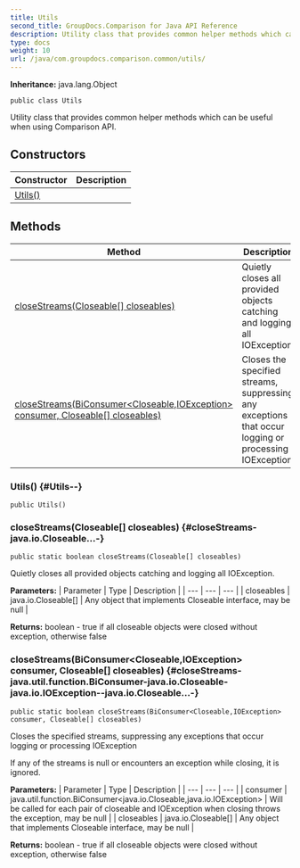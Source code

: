 ```yaml
---
title: Utils
second_title: GroupDocs.Comparison for Java API Reference
description: Utility class that provides common helper methods which can be useful when using Comparison API.
type: docs
weight: 10
url: /java/com.groupdocs.comparison.common/utils/
---
```

**Inheritance:**
java.lang.Object
```
public class Utils
```

Utility class that provides common helper methods which can be useful when using Comparison API.
## Constructors

| Constructor | Description |
| --- | --- |
| [Utils()](#Utils--) |  |
## Methods

| Method | Description |
| --- | --- |
| [closeStreams(Closeable[] closeables)](#closeStreams-java.io.Closeable...-) | Quietly closes all provided objects catching and logging all IOException. |
| [closeStreams(BiConsumer<Closeable,IOException> consumer, Closeable[] closeables)](#closeStreams-java.util.function.BiConsumer-java.io.Closeable-java.io.IOException--java.io.Closeable...-) | Closes the specified streams, suppressing any exceptions that occur logging or processing IOException |
### Utils() {#Utils--}
```
public Utils()
```


### closeStreams(Closeable[] closeables) {#closeStreams-java.io.Closeable...-}
```
public static boolean closeStreams(Closeable[] closeables)
```


Quietly closes all provided objects catching and logging all IOException.

**Parameters:**
| Parameter | Type | Description |
| --- | --- | --- |
| closeables | java.io.Closeable[] | Any object that implements Closeable interface, may be null |

**Returns:**
boolean - true if all closeable objects were closed without exception, otherwise false
### closeStreams(BiConsumer<Closeable,IOException> consumer, Closeable[] closeables) {#closeStreams-java.util.function.BiConsumer-java.io.Closeable-java.io.IOException--java.io.Closeable...-}
```
public static boolean closeStreams(BiConsumer<Closeable,IOException> consumer, Closeable[] closeables)
```


Closes the specified streams, suppressing any exceptions that occur logging or processing IOException

If any of the streams is null or encounters an exception while closing, it is ignored.

**Parameters:**
| Parameter | Type | Description |
| --- | --- | --- |
| consumer | java.util.function.BiConsumer<java.io.Closeable,java.io.IOException> | Will be called for each pair of closeable and IOException when closing throws the exception, may be null |
| closeables | java.io.Closeable[] | Any object that implements Closeable interface, may be null |

**Returns:**
boolean - true if all closeable objects were closed without exception, otherwise false
